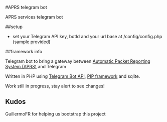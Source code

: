 

#APRS telegram bot

APRS services telegram bot

##setup

 - set your Telegram API key, botId and your url base at /config/config.php (sample provided)

##framework info

Telegram bot to bring a gateway between [Automatic Packet Reporting System (APRS)](https://en.wikipedia.org/wiki/Automatic_Packet_Reporting_System) and Telegram

Written in PHP using [Telegram Bot API](https://core.telegram.org/bots/api), [PIP framework](http://gilbitron.github.com/PIP/) and sqlite.

Work still in progress, stay alert to see changes!

## Kudos

GuillermoFR for helping us bootstrap this project

